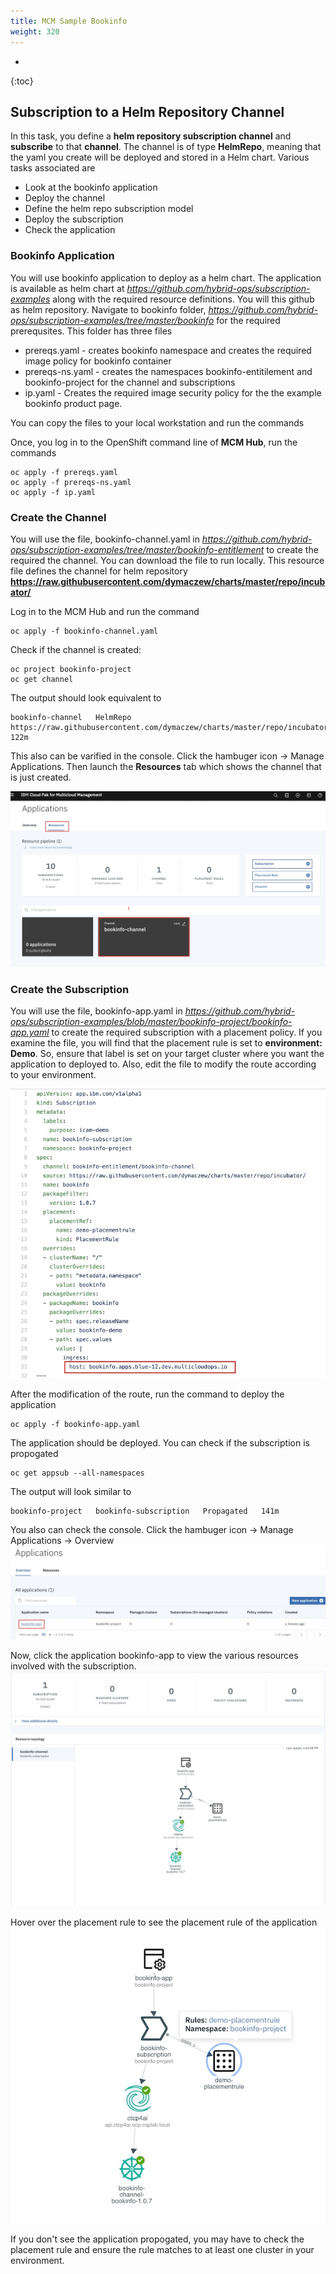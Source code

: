 ```yaml
---
title: MCM Sample Bookinfo
weight: 320
---
```

- 
{:toc}

##	Subscription to a Helm Repository Channel

In this task, you define a **helm repository subscription channel** and **subscribe** to that **channel**. The channel is of type **HelmRepo**, meaning that the yaml you create will be deployed and stored in a Helm chart.
Various tasks associated are
*	Look at the bookinfo application
*	Deploy the channel
*	Define the helm repo subscription model
*	Deploy the subscription
*	Check the application

### Bookinfo Application

You will use bookinfo application to deploy as a helm chart. The application is available as helm chart at *https://github.com/hybrid-ops/subscription-examples* along with the required resource definitions. You will this github as helm repository.
Navigate to bookinfo folder, *https://github.com/hybrid-ops/subscription-examples/tree/master/bookinfo* for the required prerequsites. This folder has three files
* prereqs.yaml - creates bookinfo namespace and creates the required image policy for bookinfo container
* prereqs-ns.yaml - creates the namespaces bookinfo-entitilement and bookinfo-project for the channel and subscriptions
* ip.yaml - Creates the required image security policy for the the example bookinfo product page.

You can copy the files to your local workstation and run the commands

Once, you log in to the OpenShift command line of **MCM Hub**, run the commands
```
oc apply -f prereqs.yaml
oc apply -f prereqs-ns.yaml
oc apply -f ip.yaml
```

### Create the Channel

You will use the file, bookinfo-channel.yaml in *https://github.com/hybrid-ops/subscription-examples/tree/master/bookinfo-entitlement* to create the required the channel. You can download the file to run locally. This resource file defines the channel for helm repository **https://raw.githubusercontent.com/dymaczew/charts/master/repo/incubator/**

Log in to the MCM Hub and run the command
```
oc apply -f bookinfo-channel.yaml
```

Check if the channel is created:
```
oc project bookinfo-project
oc get channel
```

The output should look equivalent to

```
bookinfo-channel   HelmRepo   https://raw.githubusercontent.com/dymaczew/charts/master/repo/incubator/   122m
```

This also can be varified in the console. Click the hambuger icon -> Manage Applications. Then launch the **Resources** tab which shows the channel that is just created.

![Channel Image](/assets/img/cp4mcm/mcm-channel.jpg)

### Create the Subscription

You will use the file, bookinfo-app.yaml in *https://github.com/hybrid-ops/subscription-examples/blob/master/bookinfo-project/bookinfo-app.yaml* to create the required subscription with a placement policy. If you examine the file, you will find  that the placement rule is set to **environment: Demo**. So, ensure that label is set on your target cluster where you want the application to deployed to.
Also, edit the file to modify the route according to your environment.

![Modify Route](/assets/img/cp4mcm/mcm-modifyroute.jpg)

After the modification of the route, run the command to deploy the application

```
oc apply -f bookinfo-app.yaml
```

The application should be deployed. You can check if the subscription is propogated

```
oc get appsub --all-namespaces
```

The output will look similar to

```
bookinfo-project   bookinfo-subscription   Propagated   141m
```

You also can check the console. Click the hambuger icon -> Manage Applications -> Overview
![Applications Overview](/assets/img/cp4mcm/mcm-applications.jpg)

Now, click the application bookinfo-app to view the various resources involved with the subscription.
![Application Details](/assets/img/cp4mcm/mcm-appdetails.jpg)

Hover over the placement rule to see the placement rule of the application
![Placement Rule Visualization](/assets/img/cp4mcm/mcm-appdetails1.jpg)

If you don't see the application propogated, you may have to check the placement rule and ensure the rule matches to at least one cluster in your environment.
